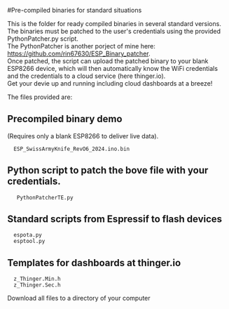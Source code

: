 #Pre-compiled binaries for standard situations

This is the folder for ready compiled binaries in several standard versions.  
The binaries must be patched to the user's credentials using the provided PythonPatcher.py script.  
The PythonPatcher is another porject of mine here: https://github.com/rin67630/ESP_Binary_patcher.  
Once patched, the script can upload the patched binary to your blank ESP8266 device, which will then automatically know the WiFi credentials and the credentials to a cloud service (here thinger.io).  
Get your devie up and running including cloud dashboards at a breeze!  

The files provided are:

## Precompiled binary demo 
(Requires only a blank ESP8266 to deliver live data).  

      ESP_SwissArmyKnife_RevO6_2024.ino.bin
## Python script to patch the bove file with your credentials. 
       PythonPatcherTE.py
## Standard scripts from Espressif to flash devices
      espota.py
      esptool.py
## Templates for dashboards at thinger.io
      z_Thinger.Min.h
      z_Thinger.Sec.h

Download all files to a directory of your computer 
